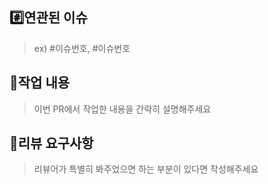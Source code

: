 ## #️⃣연관된 이슈
> ex) #이슈번호, #이슈번호


## 📝작업 내용
> 이번 PR에서 작업한 내용을 간략히 설명해주세요


## 💬리뷰 요구사항
> 리뷰어가 특별히 봐주었으면 하는 부분이 있다면 작성해주세요


